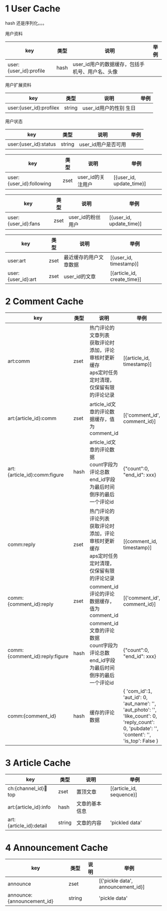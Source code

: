# 1 User Cache



hash 还是序列化。。。

用户资料

| key                    | 类型 | 说明                                            | 举例 |
| ---------------------- | ---- | ----------------------------------------------- | ---- |
| user:{user_id}:profile | hash | user_id用户的数据缓存，包括手机号、用户名、头像 |      |

用户扩展资料 

| key                     | 类型   | 说明                   | 举例 |
| ----------------------- | ------ | ---------------------- | ---- |
| user:{user_id}:profilex | string | user_id用户的性别 生日 |      |

用户状态

| key                   | 类型   | 说明                | 举例 |
| --------------------- | ------ | ------------------- | ---- |
| user:{user_id}:status | string | user_id用户是否可用 |      |


| key                      | 类型 | 说明                   | 举例                     |
| ------------------------ | ---- | ---------------------- | ------------------------ |
| user:{user_id}:following | zset | user_id的关注用户      | [{user_id, update_time}] |

| key                 | 类型 | 说明                   | 举例                     |
| ------------------- | ---- | ---------------------- | ------------------------ |
| user:{user_id}:fans | zset | user_id的粉丝用户      | [{user_id, update_time}] |

| key                | 类型 | 说明                   | 举例                        |
| ------------------ | ---- | ---------------------- | --------------------------- |
| user:art           | zset | 最近缓存的用户文章数据 | [{user_id, timestamp}]      |
| user:{user_id}:art | zset | user_id的文章          | [{article_id, create_time}] |



# 2 Comment Cache

| key                            | 类型 | 说明                                                         | 举例                                                         |
| ------------------------------ | ---- | ------------------------------------------------------------ | ------------------------------------------------------------ |
| art:comm                       | zset | 热门评论的文章列表<br />获取评论时添加，评论审核时更新缓存<br />aps定时任务定时清理，仅保留有限的评论记录 | [{article_id, timestamp}]                                    |
| art:{article_id}:comm          | zset | article_id文章的评论数据缓存，值为comment_id                 | [{'comment_id',  comment_id}]                                |
| art:{article_id}:comm:figure   | hash | article_id文章的评论数据<br />count字段为评论总数<br />end_id字段为最后时间倒序的最后一个评论id | {"count":0, "end_id": xxx}                                   |
| comm:reply                     | zset | 热门评论的评论列表<br />获取评论时添加，评论审核时更新缓存<br />aps定时任务定时清理，仅保留有限的评论记录 | [{comment_id, timestamp}]                                    |
| comm:{comment_id}:reply        | zset | comment_id评论的评论数据缓存，值为comment_id                 | [{'comment_id',  comment_id}]                                |
| comm:{comment_id}:reply:figure | hash | comment_id文章的评论数据<br />count字段为评论总数<br />end_id字段为最后时间倒序的最后一个评论id | {"count":0, "end_id": xxx}                                   |
| comm:{comment_id}              | hash | 缓存的评论数据                                               | {    'com_id':1,  'aut_id': 0,     'aut_name': '',     'aut_photo': '',     'like_count': 0,     'reply_count': 0,     'pubdate': '',     'content': '',     'is_top': False } |



# 3 Article Cache

| key                     | 类型   | 说明                                  | 举例                      |
| ----------------------- | ------ | ------------------------------------- | ------------------------- |
| ch:{channel_id}:art:top | zset   | 置顶文章                              | [{article_id, sequence}]  |
| art:{article_id}:info   | hash   | 文章的基本信息                        |                           |
| art:{article_id}:detail | string | 文章的内容                            | 'pickled data'            |



# 4 Announcement Cache

| key                        | 类型   | 说明 | 举例                               |
| -------------------------- | ------ | ---- | ---------------------------------- |
| announce                   | zset   |      | [{'pickle data', announcement_id}] |
| announce:{announcement_id} | string |      | 'pickle data'                      |

